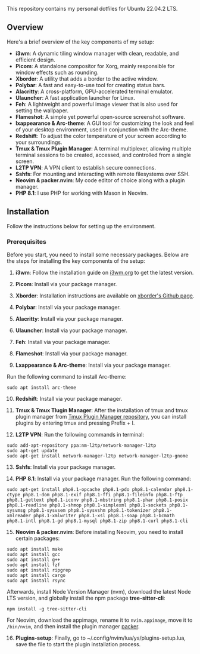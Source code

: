 This repository contains my personal dotfiles for Ubuntu 22.04.2 LTS.

## Overview

Here's a brief overview of the key components of my setup:

- **i3wm**: A dynamic tiling window manager with clean, readable, and efficient design.
- **Picom**: A standalone compositor for Xorg, mainly responsible for window effects such as rounding.
- **Xborder**: A utility that adds a border to the active window.
- **Polybar**: A fast and easy-to-use tool for creating status bars.
- **Alacritty**: A cross-platform, GPU-accelerated terminal emulator.
- **Ulauncher**: A fast application launcher for Linux.
- **Feh**: A lightweight and powerful image viewer that is also used for setting the wallpaper.
- **Flameshot**: A simple yet powerful open-source screenshot software.
- **lxappearance & Arc-theme**: A GUI tool for customizing the look and feel of your desktop environment, used in conjunction with the Arc-theme.
- **Redshift**: To adjust the color temperature of your screen according to your surroundings.
- **Tmux & Tmux Plugin Manager**: A terminal multiplexer, allowing multiple terminal sessions to be created, accessed, and controlled from a single screen.
- **L2TP VPN**: A VPN client to establish secure connections.
- **Sshfs**: For mounting and interacting with remote filesystems over SSH.
- **Neovim & packer.nvim**: My code editor of choice along with a plugin manager.
- **PHP 8.1**: I use PHP for working with Mason in Neovim.

## Installation

Follow the instructions below for setting up the environment.

### Prerequisites

Before you start, you need to install some necessary packages. Below are the steps for installing the key components of the setup:

1. **i3wm**: Follow the installation guide on [i3wm.org](https://i3wm.org/docs/repositories.html) to get the latest version.
   
2. **Picom**: Install via your package manager.
   
3. **Xborder**: Installation instructions are available on [xborder's Github page](https://github.com/deter0/xborder).
   
4. **Polybar**: Install via your package manager.
   
5. **Alacritty**: Install via your package manager.
   
6. **Ulauncher**: Install via your package manager.
   
7. **Feh**: Install via your package manager.
   
8. **Flameshot**: Install via your package manager.
   
9. **Lxappearance & Arc-theme**: Install via your package manager. 

Run the following command to install Arc-theme:

```
sudo apt install arc-theme
```

10. **Redshift**: Install via your package manager.

11. **Tmux & Tmux Tlugin Manager**: After the installation of tmux and tmux plugin manager from [Tmux Plugin Manager repository]([https://github.com/wbthomason/packer.nvim](https://github.com/tmux-plugins/tpm)), you can install plugins by entering tmux and pressing Prefix + I.

12. **L2TP VPN**: Run the following commands in terminal:

```
sudo add-apt-repository ppa:nm-l2tp/network-manager-l2tp
sudo apt-get update
sudo apt-get install network-manager-l2tp network-manager-l2tp-gnome
```

13. **Sshfs**: Install via your package manager.

14. **PHP 8.1**: Install via your package manager. Run the following command:

```
sudo apt-get install php8.1-opcache php8.1-pdo php8.1-calendar php8.1-ctype php8.1-dom php8.1-exif php8.1-ffi php8.1-fileinfo php8.1-ftp php8.1-gettext php8.1-iconv php8.1-mbstring php8.1-phar php8.1-posix php8.1-readline php8.1-shmop php8.1-simplexml php8.1-sockets php8.1-sysvmsg php8.1-sysvsem php8.1-sysvshm php8.1-tokenizer php8.1-xmlreader php8.1-xmlwriter php8.1-xsl php8.1-soap php8.1-bcmath php8.1-intl php8.1-gd php8.1-mysql php8.1-zip php8.1-curl php8.1-cli
```

15. **Neovim & packer.nvim**: Before installing Neovim, you need to install certain packages:

```
sudo apt install make
sudo apt install gcc
sudo apt install g++
sudo apt install fzf
sudo apt install ripgrep
sudo apt install cargo
sudo apt install rsync
```

Afterwards, install Node Version Manager (nvm), download the latest Node LTS version, and globally install the npm package **tree-sitter-cli**:

```
npm install -g tree-sitter-cli
```

For Neovim, download the appimage, rename it to `nvim.appimage`, move it to `/bin/nvim`, and then install the plugin manager [packer](https://github.com/wbthomason/packer.nvim).

16. **Plugins-setup**: Finally, go to ~/.config/nvim/lua/ys/plugins-setup.lua, save the file to start the plugin installation process.
